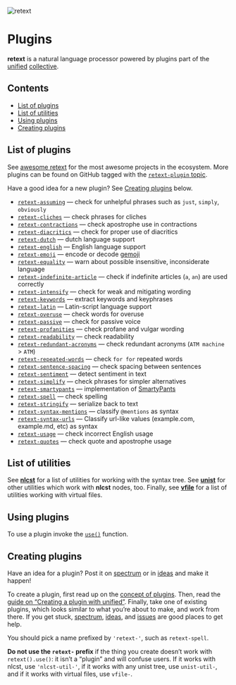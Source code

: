 ![retext][logo]

# Plugins

**retext** is a natural language processor powered by plugins part of the
[unified][] [collective][].

## Contents

*   [List of plugins](#list-of-plugins)
*   [List of utilities](#list-of-utilities)
*   [Using plugins](#using-plugins)
*   [Creating plugins](#creating-plugins)

## List of plugins

See [awesome retext][awesome] for the most awesome projects in the ecosystem.
More plugins can be found on GitHub tagged with the
[`retext-plugin` topic][topic].

Have a good idea for a new plugin?
See [Creating plugins][create] below.

*   [`retext-assuming`](https://github.com/davidhund/retext-assuming)
    — check for unhelpful phrases such as `just`, `simply`, `obviously`
*   [`retext-cliches`](https://github.com/dunckr/retext-cliches)
    — check phrases for cliches
*   [`retext-contractions`](https://github.com/retextjs/retext-contractions)
    — check apostrophe use in contractions
*   [`retext-diacritics`](https://github.com/retextjs/retext-diacritics)
    — check for proper use of diacritics
*   [`retext-dutch`](https://github.com/retextjs/retext/tree/master/packages/retext-dutch)
    — dutch language support
*   [`retext-english`](https://github.com/retextjs/retext/tree/master/packages/retext-english)
    — English language support
*   [`retext-emoji`](https://github.com/retextjs/retext-emoji)
    — encode or decode [gemoji](https://github.com/github/gemoji)
*   [`retext-equality`](https://github.com/retextjs/retext-equality)
    — warn about possible insensitive, inconsiderate language
*   [`retext-indefinite-article`](https://github.com/retextjs/retext-indefinite-article)
    — check if indefinite articles (`a`, `an`) are used correctly
*   [`retext-intensify`](https://github.com/retextjs/retext-intensify)
    — check for weak and mitigating wording
*   [`retext-keywords`](https://github.com/retextjs/retext-keywords)
    — extract keywords and keyphrases
*   [`retext-latin`](https://github.com/retextjs/retext/tree/master/packages/retext-latin)
    — Latin-script language support
*   [`retext-overuse`](https://github.com/dunckr/retext-overuse)
    — check words for overuse
*   [`retext-passive`](https://github.com/retextjs/retext-passive)
    — check for passive voice
*   [`retext-profanities`](https://github.com/retextjs/retext-profanities)
    — check profane and vulgar wording
*   [`retext-readability`](https://github.com/retextjs/retext-readability)
    — check readability
*   [`retext-redundant-acronyms`](https://github.com/retextjs/retext-redundant-acronyms)
    — check redundant acronyms (`ATM machine` > `ATM`)
*   [`retext-repeated-words`](https://github.com/retextjs/retext-repeated-words)
    — check `for for` repeated words
*   [`retext-sentence-spacing`](https://github.com/retextjs/retext-sentence-spacing)
    — check spacing between sentences
*   [`retext-sentiment`](https://github.com/retextjs/retext-sentiment)
    — detect sentiment in text
*   [`retext-simplify`](https://github.com/retextjs/retext-simplify)
    — check phrases for simpler alternatives
*   [`retext-smartypants`](https://github.com/retextjs/retext-smartypants)
    — implementation of [SmartyPants](https://daringfireball.net/projects/smartypants/)
*   [`retext-spell`](https://github.com/retextjs/retext-spell)
    — check spelling
*   [`retext-stringify`](https://github.com/retextjs/retext/tree/master/packages/retext-stringify)
    — serialize back to text
*   [`retext-syntax-mentions`](https://github.com/retextjs/retext-syntax-mentions)
    — classify `@mentions` as syntax
*   [`retext-syntax-urls`](https://github.com/retextjs/retext-syntax-urls)
    — Classify url-like values (example.com, example.md, etc) as syntax
*   [`retext-usage`](https://github.com/admhlt/retext-usage)
    — check incorrect English usage
*   [`retext-quotes`](https://github.com/retextjs/retext-quotes)
    — check quote and apostrophe usage

## List of utilities

See [**nlcst**][nlcst-util] for a list of utilities for working with the syntax
tree.
See [**unist**][unist-util] for other utilities which work with **nlcst** nodes,
too.
Finally, see [**vfile**][vfile-util] for a list of utilities working with
virtual files.

## Using plugins

To use a plugin invoke the [`use()`][unified-use] function.

## Creating plugins

Have an idea for a plugin?
Post it on [spectrum][] or in [ideas][] and make it happen!

To create a plugin, first read up on the [concept of plugins][unified-plugins].
Then, read the [guide on “Creating a plugin with unified”][guide].
Finally, take one of existing plugins, which looks similar to what you’re about
to make, and work from there.
If you get stuck, [spectrum][], [ideas][], and [issues][] are good places to get
help.

You should pick a name prefixed by `'retext-'`, such as `retext-spell`.

**Do not use the `retext-` prefix** if the thing you create doesn’t work with
`retext().use()`: it isn’t a “plugin” and will confuse users.
If it works with nlcst, use `'nlcst-util-'`, if it works with any unist tree,
use `unist-util-`, and if it works with virtual files, use `vfile-`.

<!--Definitions:-->

[logo]: https://raw.githubusercontent.com/retextjs/retext/976354b/logo.svg?sanitize=true

[nlcst-util]: https://github.com/syntax-tree/nlcst#list-of-utilities

[unist-util]: https://github.com/syntax-tree/unist#unist-node-utilties

[vfile-util]: https://github.com/vfile/vfile#utilities

[unified-use]: https://github.com/unifiedjs/unified#processoruseplugin-options

[unified-plugins]: https://github.com/unifiedjs/unified#plugin

[issues]: https://github.com/retextjs/retext/issues

[spectrum]: https://spectrum.chat/unified/retext

[guide]: https://unifiedjs.com/create-a-plugin.html

[unified]: https://github.com/unifiedjs/unified

[collective]: https://opencollective.com/unified

[create]: #creating-plugins

[awesome]: https://github.com/retextjs/awesome-retext

[ideas]: https://github.com/retextjs/ideas

[topic]: https://github.com/topics/retext-plugin
